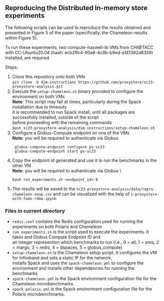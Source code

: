 ## Reproducing the Distributed In-memory store experiments

The following scripts can be used to reproduce the results obtained and presented in Figure 5 of the paper
(specifically, the Chameleon results within Figure 5).

To run these experiments, two compute-haswell-ib VMs from CHI@TACC with CC-Ubuntu20.04
(hash: ecb2ffc4-90a8-4c8b-b9ed-a141392d8359) installed, are required.

Steps:
1. Clone this repository onto both VMs \
`git clone -b dim-instructions https://github.com/proxystore/sc23-proxystore-analysis.git`
2. Execute the `setup-chameleon.sh` binary provided to configure the environment on both VMs \
**Note**: This script may fail at times, particularly during the Spack installation due to timeouts \
it is recommended to run Spack install, until all packages are successfully installed, outside of the script \
before proceeding with the remaining commands \
`bash sc23-proxystore-analysis/dim-instructions/setup-chameleon.sh`
4. Configure a Globus-Compute endpoint on one of the VMs \
   **Note**: you will be required to authenticate via Globus
   ```
    globus-compute-endpoint configure ps-sc23
    globus-compute-endpoint start ps-sc23
   ```
5.  Copy the endpoint id generated and use it to run the benchmarks in the other VM \
    **Note**: you will be required to authenticate via Globus \
    ```
    bash run_experiments.sh <endpoint_id> 0
    ```
7. The results will be saved to the `sc23-proxystore-analysis/data/repro-chameleon-noop.csv` and can be
   visualized with the help of `1-proxystore-with-faas-rdma.ipynb`

 ### Files in current directory
 - `redis.conf` contains the Redis configuration used for running the experiments on both Polaris and Chameleon
 - `run_experiments.sh` is the script used to execute the experiments. It takes and Globus Compute Endpoint ID and \
 an integer represention which benchmarks to run (i.e., 0 = all, 1 = zmq, 2 = margo, 3 = redis, 4 = dspaces, 5 = globus_compute)
 - `setup-chameleon.sh` is the Chameleon setup script. It configures the VM for Infiniband and sets a static IP for the network, \
installs Spack and uses the `spack-chameleon.yml` to configure the environment and installs other dependencies for running the benchmarks
- `spack-chameleon.yml` is the Spack environment configuration file for the Chameleon microbenchmarks.
- `spack-polaris.yml` is the Spack environment configuration file for the Polaris microbenchmarks.


